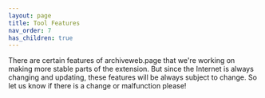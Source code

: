 ```yaml
---
layout: page
title: Tool Features
nav_order: 7
has_children: true
---
```


There are certain features of archiveweb.page that we're working on making more stable parts of the extension. But since the Internet is always changing and updating, these features will be always subject to change. So let us know if there is a change or malfunction please!